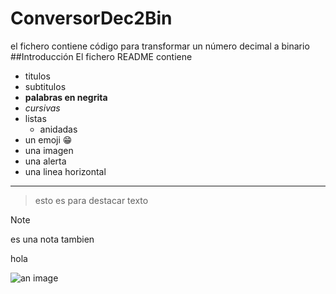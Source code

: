 # ConversorDec2Bin
el fichero contiene código para transformar un número decimal a binario
##Introducción
El fichero README contiene 
- titulos
- subtitulos
- **palabras en negrita**
- _cursivas_
- listas 
  - anidadas
- un emoji :grin:
- una imagen
- una alerta
- una linea horizontal

------------
 > esto
 > es para destacar texto
 
>[!NOTE]
>es una nota
tambien
>
hola

![an image](https://myoctocat.com/assets/images/base-octocat.svg)

